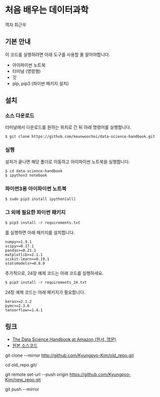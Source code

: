 # 처음 배우는 데이터과학

역자 최근우

## 기본 안내

이 코드를 실행하려면 아래 도구를 사용할 줄 알아야합니다. 
 - 아이파이썬 노트북
 - 터미널 (명령행)
 - 깃
 - pip, pip3 (파이썬 패키지 설치)

## 설치

### 소스 다운로드
터미널에서 다운로드를 원하는 위치로 간 뒤 아래 명령어를 실행합니다.
```
$ git clone https://github.com/keunwoochoi/data-science-handbook.git
```
### 실행
설치가 끝나면 해당 폴더로 이동하고 아이파이썬 노트북을 실행합니다.
```
$ cd data-science-handbook
$ ipython3 notebook
```

### 파이썬3용 아이파이썬 노트북
```
$ sudo pip3 install ipython[all]
```
### 그 외에 필요한 파이썬 패키지
```
$ pip3 install -r requirements.txt
```
를 실행하면 아래 패키지를 설치합니다.
```
numpy>=1.9.1
scipy>=0.17.1
pandas>=0.21.1
matplotlib>=2.1.1
scikit-learn>=0.19.1
statsmodels>=0.8.0
```

추가적으로, 24장 예제 코드는 아래 코드를 실행하세요.
```
$ pip3 install -r requirements_24.txt
```
24장 예제 코드는 아래 패키지가 필요합니다.
```
keras>=2.1.2
pymc>=2.3.6
tensorflow>=1.4.1
```

## 링크
- [The Data Science Handbook at Amazon (원서, 영문)](https://www.amazon.com/Data-Science-Handbook-Field-Cady-ebook/dp/B01N9ZUWWS/ref=mt_kindle?_encoding=UTF8&me=)
- [원본 소스코드](https://github.com/field-cady/the_data_science_handbook)


git clone --mirror http://github.com/Kyungpyo-Kim/old_repo.git

cd old_repo.git/

git remote set-url --push origin https://github.com/Kyungpyo-Kim/new_repo.git

git push --mirror
